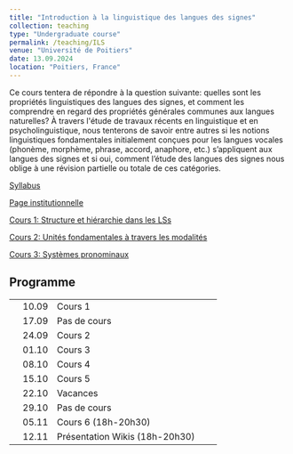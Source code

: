 ```yaml
---
title: "Introduction à la linguistique des langues des signes"
collection: teaching
type: "Undergraduate course"
permalink: /teaching/ILS
venue: "Université de Poitiers"
date: 13.09.2024
location: "Poitiers, France"
---
```


Ce cours tentera de répondre à la question suivante: quelles sont les propriétés linguistiques des langues des signes, et comment les comprendre en regard des propriétés générales communes aux langues naturelles? À travers l'étude de travaux récents en linguistique et en psycholinguistique, nous tenterons de savoir entre autres si les notions linguistiques fondamentales initialement conçues pour les langues vocales (phonème, morphème, phrase, accord, anaphore, etc.) s’appliquent aux langues des signes et si oui, comment l’étude des langues des signes nous oblige à une révision partielle ou totale de ces catégories.

[Syllabus](./ils/Syllabus_LSF.pdf)

[Page institutionnelle](https://updago.univ-poitiers.fr/course/view.php?id=5881)


[Cours 1: Structure et hiérarchie dans les LSs](./ils/Poitiers_LSF_Cours1.pdf)

[Cours 2: Unités fondamentales à travers les modalités](./ils/Poitiers_LSF_Cours2.pdf)

[Cours 3: Systèmes pronominaux](./ils/Poitiers_LSF_Cours3.pdf)


## Programme
|   |       |              |   |   |
|---|-------|--------------|---|---|
|   | 10.09 | Cours 1      |   |   |
|   | 17.09 | Pas de cours |   |   |
|   | 24.09 | Cours 2      |   |   |
|   | 01.10 | Cours 3      |   |   |
|   | 08.10 | Cours 4      |   |   |
|   | 15.10 | Cours 5      |   |   |
|   | 22.10 | Vacances     |   |   |
|   | 29.10 | Pas de cours |   |   |
|   | 05.11 | Cours 6 (18h-20h30)      |   |   |
|   | 12.11 | Présentation Wikis (18h-20h30)   |   |   |

